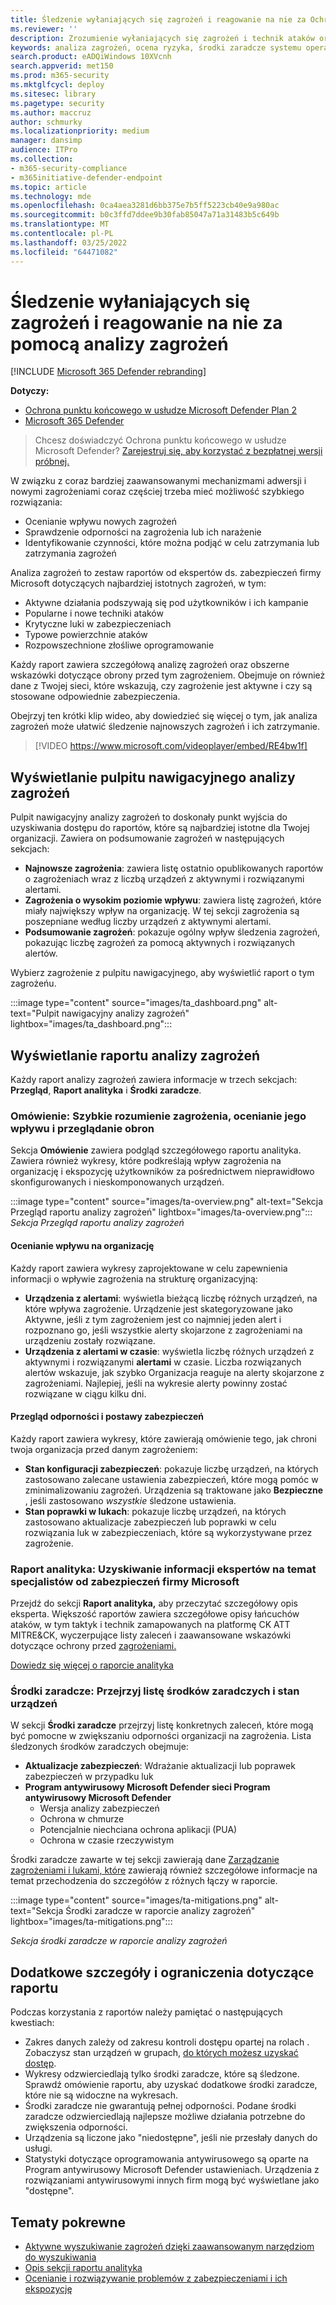 ```yaml
---
title: Śledzenie wyłaniających się zagrożeń i reagowanie na nie za Ochrona punktu końcowego w usłudze Microsoft Defender analizy zagrożeń
ms.reviewer: ''
description: Zrozumienie wyłaniających się zagrożeń i technik ataków oraz sposobu ich zatrzymania. Oceń ich wpływ na organizację i oceń odporność organizacji.
keywords: analiza zagrożeń, ocena ryzyka, środki zaradcze systemu operacyjnego, środki zaradcze mikrokodu, stan złagodzenia
search.product: eADQiWindows 10XVcnh
search.appverid: met150
ms.prod: m365-security
ms.mktglfcycl: deploy
ms.sitesec: library
ms.pagetype: security
ms.author: maccruz
author: schmurky
ms.localizationpriority: medium
manager: dansimp
audience: ITPro
ms.collection:
- m365-security-compliance
- m365initiative-defender-endpoint
ms.topic: article
ms.technology: mde
ms.openlocfilehash: 0ca4aea3281d6bb375e7b5ff5223cb40e9a980ac
ms.sourcegitcommit: b0c3ffd7ddee9b30fab85047a71a31483b5c649b
ms.translationtype: MT
ms.contentlocale: pl-PL
ms.lasthandoff: 03/25/2022
ms.locfileid: "64471082"
---
```

# <a name="track-and-respond-to-emerging-threats-through-threat-analytics"></a>Śledzenie wyłaniających się zagrożeń i reagowanie na nie za pomocą analizy zagrożeń

[!INCLUDE [Microsoft 365 Defender rebranding](../../includes/microsoft-defender.md)]

**Dotyczy:**
- [Ochrona punktu końcowego w usłudze Microsoft Defender Plan 2](https://go.microsoft.com/fwlink/?linkid=2154037)
- [Microsoft 365 Defender](https://go.microsoft.com/fwlink/?linkid=2118804)

> Chcesz doświadczyć Ochrona punktu końcowego w usłudze Microsoft Defender? [Zarejestruj się, aby korzystać z bezpłatnej wersji próbnej.](https://signup.microsoft.com/create-account/signup?products=7f379fee-c4f9-4278-b0a1-e4c8c2fcdf7e&ru=https://aka.ms/MDEp2OpenTrial?ocid=docs-wdatp-exposedapis-abovefoldlink)

W związku z coraz bardziej zaawansowanymi mechanizmami adwersji i nowymi zagrożeniami coraz częściej trzeba mieć możliwość szybkiego rozwiązania:

- Ocenianie wpływu nowych zagrożeń
- Sprawdzenie odporności na zagrożenia lub ich narażenie
- Identyfikowanie czynności, które można podjąć w celu zatrzymania lub zatrzymania zagrożeń

Analiza zagrożeń to zestaw raportów od ekspertów ds. zabezpieczeń firmy Microsoft dotyczących najbardziej istotnych zagrożeń, w tym:

- Aktywne działania podszywają się pod użytkowników i ich kampanie
- Popularne i nowe techniki ataków
- Krytyczne luki w zabezpieczeniach
- Typowe powierzchnie ataków
- Rozpowszechnione złośliwe oprogramowanie

Każdy raport zawiera szczegółową analizę zagrożeń oraz obszerne wskazówki dotyczące obrony przed tym zagrożeniem. Obejmuje on również dane z Twojej sieci, które wskazują, czy zagrożenie jest aktywne i czy są stosowane odpowiednie zabezpieczenia.

Obejrzyj ten krótki klip wideo, aby dowiedzieć się więcej o tym, jak analiza zagrożeń może ułatwić śledzenie najnowszych zagrożeń i ich zatrzymanie.

> [!VIDEO https://www.microsoft.com/videoplayer/embed/RE4bw1f]

## <a name="view-the-threat-analytics-dashboard"></a>Wyświetlanie pulpitu nawigacyjnego analizy zagrożeń

Pulpit nawigacyjny analizy zagrożeń to doskonały punkt wyjścia do uzyskiwania dostępu do raportów, które są najbardziej istotne dla Twojej organizacji. Zawiera on podsumowanie zagrożeń w następujących sekcjach:

- **Najnowsze zagrożenia**: zawiera listę ostatnio opublikowanych raportów o zagrożeniach wraz z liczbą urządzeń z aktywnymi i rozwiązanymi alertami.
- **Zagrożenia o wysokim poziomie wpływu**: zawiera listę zagrożeń, które miały największy wpływ na organizację. W tej sekcji zagrożenia są poszepniane według liczby urządzeń z aktywnymi alertami.
- **Podsumowanie zagrożeń**: pokazuje ogólny wpływ śledzenia zagrożeń, pokazując liczbę zagrożeń za pomocą aktywnych i rozwiązanych alertów.

Wybierz zagrożenie z pulpitu nawigacyjnego, aby wyświetlić raport o tym zagrożeńu.

:::image type="content" source="images/ta_dashboard.png" alt-text="Pulpit nawigacyjny analizy zagrożeń" lightbox="images/ta_dashboard.png":::

## <a name="view-a-threat-analytics-report"></a>Wyświetlanie raportu analizy zagrożeń

Każdy raport analizy zagrożeń zawiera informacje w trzech sekcjach: **Przegląd**, **Raport analityka** i **Środki zaradcze**.

### <a name="overview-quickly-understand-the-threat-assess-its-impact-and-review-defenses"></a>Omówienie: Szybkie rozumienie zagrożenia, ocenianie jego wpływu i przeglądanie obron

Sekcja **Omówienie** zawiera podgląd szczegółowego raportu analityka. Zawiera również wykresy, które podkreślają wpływ zagrożenia na organizację i ekspozycję użytkowników za pośrednictwem nieprawidłowo skonfigurowanych i nieskomponowanych urządzeń.

:::image type="content" source="images/ta-overview.png" alt-text="Sekcja Przegląd raportu analizy zagrożeń" lightbox="images/ta-overview.png":::
_Sekcja Przegląd raportu analizy zagrożeń_

#### <a name="assess-the-impact-to-your-organization"></a>Ocenianie wpływu na organizację

Każdy raport zawiera wykresy zaprojektowane w celu zapewnienia informacji o wpływie zagrożenia na strukturę organizacyjną:

- **Urządzenia z alertami**: wyświetla bieżącą liczbę różnych urządzeń, na które wpływa zagrożenie. Urządzenie jest skategoryzowane  jako Aktywne, jeśli z tym zagrożeniem jest co najmniej jeden alert  i rozpoznano go, jeśli wszystkie alerty skojarzone z zagrożeniami na urządzeniu zostały rozwiązane.
- **Urządzenia z alertami w czasie**: wyświetla liczbę różnych urządzeń z aktywnymi i  rozwiązanymi **alertami** w czasie. Liczba rozwiązanych alertów wskazuje, jak szybko Organizacja reaguje na alerty skojarzone z zagrożeniami. Najlepiej, jeśli na wykresie alerty powinny zostać rozwiązane w ciągu kilku dni.

#### <a name="review-security-resilience-and-posture"></a>Przegląd odporności i postawy zabezpieczeń

Każdy raport zawiera wykresy, które zawierają omówienie tego, jak chroni twoja organizacja przed danym zagrożeniem:

- **Stan konfiguracji zabezpieczeń**: pokazuje liczbę urządzeń, na których zastosowano zalecane ustawienia zabezpieczeń, które mogą pomóc w zminimalizowaniu zagrożeń. Urządzenia są traktowane jako **Bezpieczne** , jeśli zastosowano _wszystkie_ śledzone ustawienia.
- **Stan poprawki w lukach**: pokazuje liczbę urządzeń, na których zastosowano aktualizacje zabezpieczeń lub poprawki w celu rozwiązania luk w zabezpieczeniach, które są wykorzystywane przez zagrożenie.

### <a name="analyst-report-get-expert-insight-from-microsoft-security-researchers"></a>Raport analityka: Uzyskiwanie informacji ekspertów na temat specjalistów od zabezpieczeń firmy Microsoft

Przejdź do sekcji **Raport analityka,** aby przeczytać szczegółowy opis eksperta. Większość raportów zawiera szczegółowe opisy łańcuchów ataków, w tym taktyk i technik zamapowanych na platformę CK ATT MITRE&CK, wyczerpujące listy zaleceń i zaawansowane wskazówki dotyczące ochrony przed [zagrożeniami.](advanced-hunting-overview.md)

[Dowiedz się więcej o raporcie analityka](threat-analytics-analyst-reports.md)

### <a name="mitigations-review-list-of-mitigations-and-the-status-of-your-devices"></a>Środki zaradcze: Przejrzyj listę środków zaradczych i stan urządzeń

W sekcji **Środki zaradcze** przejrzyj listę konkretnych zaleceń, które mogą być pomocne w zwiększaniu odporności organizacji na zagrożenia. Lista śledzonych środków zaradczych obejmuje:

- **Aktualizacje zabezpieczeń**: Wdrażanie aktualizacji lub poprawek zabezpieczeń w przypadku luk
- **Program antywirusowy Microsoft Defender sieci Program antywirusowy Microsoft Defender**
  - Wersja analizy zabezpieczeń
  - Ochrona w chmurze
  - Potencjalnie niechciana ochrona aplikacji (PUA)
  - Ochrona w czasie rzeczywistym

Środki zaradcze zawarte w tej sekcji zawierają dane [Zarządzanie zagrożeniami i lukami, które](next-gen-threat-and-vuln-mgt.md) zawierają również szczegółowe informacje na temat przechodzenia do szczegółów z różnych łączy w raporcie.

:::image type="content" source="images/ta-mitigations.png" alt-text="Sekcja Środki zaradcze w raporcie analizy zagrożeń" lightbox="images/ta-mitigations.png":::


_Sekcja środki zaradcze w raporcie analizy zagrożeń_

## <a name="additional-report-details-and-limitations"></a>Dodatkowe szczegóły i ograniczenia dotyczące raportu

Podczas korzystania z raportów należy pamiętać o następujących kwestiach:

- Zakres danych zależy od zakresu kontroli dostępu opartej na rolach . Zobaczysz stan urządzeń w grupach, [do których możesz uzyskać dostęp](machine-groups.md).
- Wykresy odzwierciedlają tylko środki zaradcze, które są śledzone. Sprawdź omówienie raportu, aby uzyskać dodatkowe środki zaradcze, które nie są widoczne na wykresach.
- Środki zaradcze nie gwarantują pełnej odporności. Podane środki zaradcze odzwierciedlają najlepsze możliwe działania potrzebne do zwiększenia odporności.
- Urządzenia są liczone jako "niedostępne", jeśli nie przesłały danych do usługi.
- Statystyki dotyczące oprogramowania antywirusowego są oparte na Program antywirusowy Microsoft Defender ustawieniach. Urządzenia z rozwiązaniami antywirusowymi innych firm mogą być wyświetlane jako "dostępne".

## <a name="related-topics"></a>Tematy pokrewne

- [Aktywne wyszukiwanie zagrożeń dzięki zaawansowanym narzędziom do wyszukiwania](advanced-hunting-overview.md)
- [Opis sekcji raportu analityka](threat-analytics-analyst-reports.md)
- [Ocenianie i rozwiązywanie problemów z zabezpieczeniami i ich ekspozycję](next-gen-threat-and-vuln-mgt.md)
